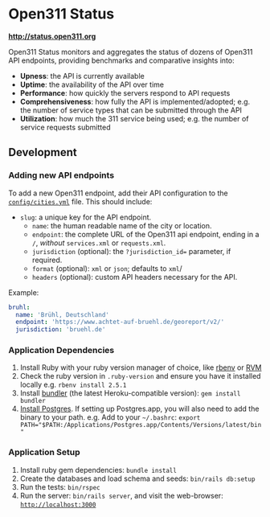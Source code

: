 Open311 Status
==============

**http://status.open311.org**

Open311 Status monitors and aggregates the status of dozens of Open311 API endpoints, providing benchmarks and comparative insights into:

- **Upness**: the API is currently available
- **Uptime**: the availability of the API over time
- **Performance**: how quickly the servers respond to API requests
- **Comprehensiveness**: how fully the API is implemented/adopted; e.g. the number of service types that can be submitted through the API
- **Utilization**: how much the 311 service being used; e.g. the number of service requests submitted

## Development

### Adding new API endpoints

To add a new Open311 endpoint, add their API configuration to the [`config/cities.yml`](config/cities.yml) file. This should include:
- `slug`: a unique key for the API endpoint.
    - `name`: the human readable name of the city or location.
    - `endpoint`: the complete URL of the Open311 api endpoint, ending in a `/`, _without_ `services.xml` or `requests.xml`.
    - `jurisdiction` (optional): the `?jurisdiction_id=` parameter, if required.
    - `format` (optional): `xml` or `json`; defaults to `xml`/
    - `headers` (optional): custom API headers necessary for the API.

Example:

```yml
bruhl:
  name: 'Brühl, Deutschland'
  endpoint: 'https://www.achtet-auf-bruehl.de/georeport/v2/'
  jurisdiction: 'bruehl.de'
```

### Application Dependencies
1. Install Ruby with your ruby version manager of choice, like [rbenv](https://github.com/rbenv/rbenv) or [RVM](https://github.com/codeforamerica/howto/blob/master/Ruby.md)
2. Check the ruby version in `.ruby-version` and ensure you have it installed locally e.g. `rbenv install 2.5.1`
3. Install [bundler](https://bundler.io/) (the latest Heroku-compatible version): `gem install bundler`
4. [Install Postgres](https://github.com/codeforamerica/howto/blob/master/PostgreSQL.md). If setting up Postgres.app, you will also need to add the binary to your path. e.g. Add to your `~/.bashrc`:
`export PATH="$PATH:/Applications/Postgres.app/Contents/Versions/latest/bin"`

### Application Setup

1. Install ruby gem dependencies: `bundle install`
2. Create the databases and load schema and seeds: `bin/rails db:setup`
3. Run the tests: `bin/rspec`
4. Run the server: `bin/rails server`, and visit the web-browser: [`http://localhost:3000`](http://localhost:3000)
